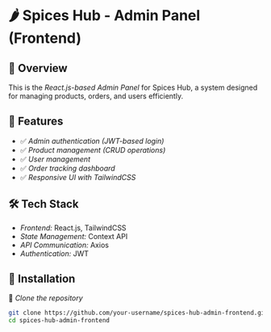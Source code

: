 # 🌶 Spices Hub - Admin Panel (Frontend)

## 📌 Overview  
This is the *React.js-based Admin Panel* for Spices Hub, a system designed for managing products, orders, and users efficiently.  

## 🚀 Features  
- ✅ *Admin authentication (JWT-based login)*  
- ✅ *Product management (CRUD operations)*  
- ✅ *User management*  
- ✅ *Order tracking dashboard*  
- ✅ *Responsive UI with TailwindCSS*  

## 🛠 Tech Stack  
- *Frontend:* React.js, TailwindCSS  
- *State Management:* Context API 
- *API Communication:* Axios  
- *Authentication:* JWT  

## 🔧 Installation  

⿡ *Clone the repository*  
```sh
git clone https://github.com/your-username/spices-hub-admin-frontend.git
cd spices-hub-admin-frontend
